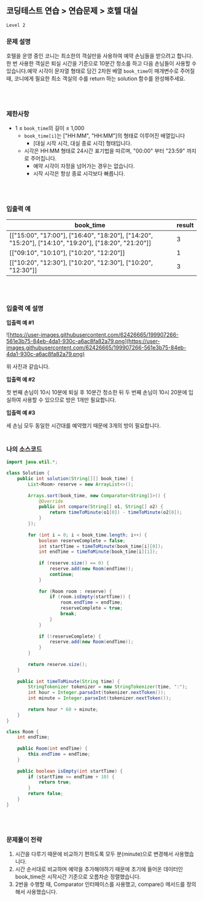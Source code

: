 ## 코딩테스트 연습 > 연습문제 > 호텔 대실
`Level 2`

### **문제 설명**

호텔을 운영 중인 코니는 최소한의 객실만을 사용하여 예약 손님들을 받으려고 합니다. 한 번 사용한 객실은 퇴실 시간을 기준으로 10분간 청소를 하고 다음 손님들이 사용할 수 있습니다.예약 시각이 문자열 형태로 담긴 2차원 배열 `book_time`이 매개변수로 주어질 때, 코니에게 필요한 최소 객실의 수를 return 하는 solution 함수를 완성해주세요.



<br><br>

### 제한사항

- 1 ≤ `book_time`의 길이 ≤ 1,000
    - `book_time[i]`는 ["HH:MM", "HH:MM"]의 형태로 이루어진 배열입니다
        - [대실 시작 시각, 대실 종료 시각] 형태입니다.
    - 시각은 HH:MM 형태로 24시간 표기법을 따르며, "00:00" 부터 "23:59" 까지로 주어집니다.
        - 예약 시각이 자정을 넘어가는 경우는 없습니다.
        - 시작 시각은 항상 종료 시각보다 빠릅니다.


<br><br>

### 입출력 예

| book_time | result |
| --- | --- |
| [["15:00", "17:00"], ["16:40", "18:20"], ["14:20", "15:20"], ["14:10", "19:20"], ["18:20", "21:20"]] | 3 |
| [["09:10", "10:10"], ["10:20", "12:20"]] | 1 |
| [["10:20", "12:30"], ["10:20", "12:30"], ["10:20", "12:30"]] | 3 |



<br><br>

### 입출력 예 설명

**입출력 예 #1**

![https://user-images.githubusercontent.com/62426665/199907266-561e3b75-84eb-4da1-930c-a6ac8fa82a79.png](https://user-images.githubusercontent.com/62426665/199907266-561e3b75-84eb-4da1-930c-a6ac8fa82a79.png)

위 사진과 같습니다.

**입출력 예 #2**

첫 번째 손님이 10시 10분에 퇴실 후 10분간 청소한 뒤 두 번째 손님이 10시 20분에 입실하여 사용할 수 있으므로 방은 1개만 필요합니다.

**입출력 예 #3**

세 손님 모두 동일한 시간대를 예약했기 때문에 3개의 방이 필요합니다.
<br><br>


### 나의 소스코드
``` java
import java.util.*;

class Solution {
    public int solution(String[][] book_time) {
        List<Room> reserve = new ArrayList<>();
        
        Arrays.sort(book_time, new Comparator<String[]>() {
            @Override
            public int compare(String[] o1, String[] o2) {
                return timeToMinute(o1[0]) - timeToMinute(o2[0]);
            }
        });
        
        for (int i = 0; i < book_time.length; i++) {
            boolean reserveComplete = false;
            int startTime = timeToMinute(book_time[i][0]);
            int endTime = timeToMinute(book_time[i][1]);
            
            if (reserve.size() == 0) {
                reserve.add(new Room(endTime));
                continue;
            }
            
            for (Room room : reserve) {
                if (room.isEmpty(startTime)) {
                    room.endTime = endTime;
                    reserveComplete = true;
                    break;
                }
            }
            
            if (!reserveComplete) {
                reserve.add(new Room(endTime));
            }
        }
        
        return reserve.size();
    }
    
    public int timeToMinute(String time) {
        StringTokenizer tokenizer = new StringTokenizer(time, ":");
        int hour = Integer.parseInt(tokenizer.nextToken());
        int minute = Integer.parseInt(tokenizer.nextToken());
        
        return hour * 60 + minute;
    }
}

class Room {
    int endTime;
    
    public Room(int endTime) {
        this.endTime = endTime;
    }
    
    public boolean isEmpty(int startTime) {
        if (startTime >= endTime + 10) {
            return true;
        }
        return false;
    }
}
```

<br><br>

### 문제풀이 전략

1. 시간을 다루기 때문에 비교하기 편하도록 모두 분(minute)으로 변경해서 사용했습니다.
2. 시간 순서대로 비교하며 예약을 추가해야하기 때문에 초기에 들어온 데이터인 book_time은 시작시간 기준으로 오름차순 정렬했습니다.
3. 2번을 수행할 때, Comparator 인터페이스를 사용했고, compare() 메서드를 정의해서 사용했습니다.


